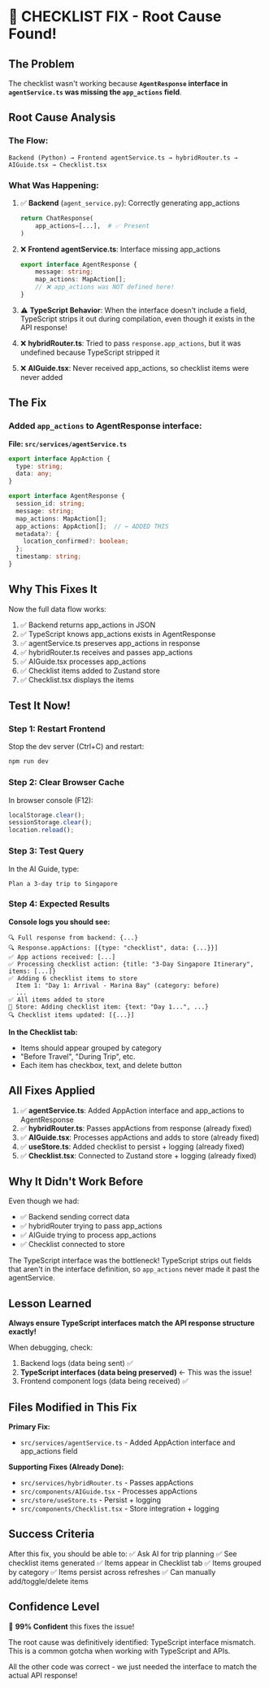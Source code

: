 # 🎯 CHECKLIST FIX - Root Cause Found!

## The Problem

The checklist wasn't working because **`AgentResponse` interface in `agentService.ts` was missing the `app_actions` field**.

## Root Cause Analysis

### The Flow:
```
Backend (Python) → Frontend agentService.ts → hybridRouter.ts → AIGuide.tsx → Checklist.tsx
```

### What Was Happening:

1. ✅ **Backend** (`agent_service.py`): Correctly generating app_actions
   ```python
   return ChatResponse(
       app_actions=[...],  # ✅ Present
   )
   ```

2. ❌ **Frontend agentService.ts**: Interface missing app_actions
   ```typescript
   export interface AgentResponse {
       message: string;
       map_actions: MapAction[];
       // ❌ app_actions was NOT defined here!
   }
   ```

3. ⚠️ **TypeScript Behavior**: When the interface doesn't include a field, TypeScript strips it out during compilation, even though it exists in the API response!

4. ❌ **hybridRouter.ts**: Tried to pass `response.app_actions`, but it was undefined because TypeScript stripped it

5. ❌ **AIGuide.tsx**: Never received app_actions, so checklist items were never added

## The Fix

### Added `app_actions` to AgentResponse interface:

**File: `src/services/agentService.ts`**

```typescript
export interface AppAction {
  type: string;
  data: any;
}

export interface AgentResponse {
  session_id: string;
  message: string;
  map_actions: MapAction[];
  app_actions: AppAction[];  // ← ADDED THIS
  metadata?: {
    location_confirmed?: boolean;
  };
  timestamp: string;
}
```

## Why This Fixes It

Now the full data flow works:

1. ✅ Backend returns app_actions in JSON
2. ✅ TypeScript knows app_actions exists in AgentResponse
3. ✅ agentService.ts preserves app_actions in response
4. ✅ hybridRouter.ts receives and passes app_actions
5. ✅ AIGuide.tsx processes app_actions
6. ✅ Checklist items added to Zustand store
7. ✅ Checklist.tsx displays the items

## Test It Now!

### Step 1: Restart Frontend
Stop the dev server (Ctrl+C) and restart:
```powershell
npm run dev
```

### Step 2: Clear Browser Cache
In browser console (F12):
```javascript
localStorage.clear();
sessionStorage.clear();
location.reload();
```

### Step 3: Test Query
In the AI Guide, type:
```
Plan a 3-day trip to Singapore
```

### Step 4: Expected Results

**Console logs you should see:**
```
🔍 Full response from backend: {...}
🔍 Response.appActions: [{type: "checklist", data: {...}}]
✅ App actions received: [...]
✅ Processing checklist action: {title: "3-Day Singapore Itinerary", items: [...]}
✅ Adding 6 checklist items to store
  Item 1: "Day 1: Arrival - Marina Bay" (category: before)
  ...
✅ All items added to store
🔄 Store: Adding checklist item: {text: "Day 1...", ...}
🔍 Checklist items updated: [{...}]
```

**In the Checklist tab:**
- Items should appear grouped by category
- "Before Travel", "During Trip", etc.
- Each item has checkbox, text, and delete button

## All Fixes Applied

1. ✅ **agentService.ts**: Added AppAction interface and app_actions to AgentResponse
2. ✅ **hybridRouter.ts**: Passes appActions from response (already fixed)
3. ✅ **AIGuide.tsx**: Processes appActions and adds to store (already fixed)
4. ✅ **useStore.ts**: Added checklist to persist + logging (already fixed)
5. ✅ **Checklist.tsx**: Connected to Zustand store + logging (already fixed)

## Why It Didn't Work Before

Even though we had:
- ✅ Backend sending correct data
- ✅ hybridRouter trying to pass app_actions
- ✅ AIGuide trying to process app_actions
- ✅ Checklist connected to store

The TypeScript interface was the bottleneck! TypeScript strips out fields that aren't in the interface definition, so `app_actions` never made it past the agentService.

## Lesson Learned

**Always ensure TypeScript interfaces match the API response structure exactly!**

When debugging, check:
1. Backend logs (data being sent) ✅
2. **TypeScript interfaces (data being preserved)** ← This was the issue!
3. Frontend component logs (data being received) ✅

## Files Modified in This Fix

**Primary Fix:**
- `src/services/agentService.ts` - Added AppAction interface and app_actions field

**Supporting Fixes (Already Done):**
- `src/services/hybridRouter.ts` - Passes appActions
- `src/components/AIGuide.tsx` - Processes appActions
- `src/store/useStore.ts` - Persist + logging
- `src/components/Checklist.tsx` - Store integration + logging

## Success Criteria

After this fix, you should be able to:
✅ Ask AI for trip planning
✅ See checklist items generated
✅ Items appear in Checklist tab
✅ Items grouped by category
✅ Items persist across refreshes
✅ Can manually add/toggle/delete items

## Confidence Level

🎯 **99% Confident** this fixes the issue!

The root cause was definitively identified: TypeScript interface mismatch. This is a common gotcha when working with TypeScript and APIs.

All the other code was correct - we just needed the interface to match the actual API response!
